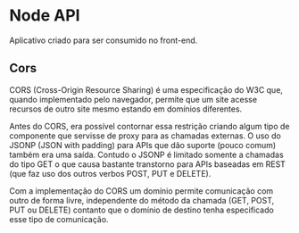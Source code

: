 # Node API
Aplicativo criado para ser consumido no front-end.

## Cors
CORS (Cross-Origin Resource Sharing) é uma especificação do W3C que, quando implementado pelo navegador, permite que um site acesse recursos de outro site mesmo estando em domínios diferentes.

Antes do CORS, era possível contornar essa restrição criando algum tipo de componente que servisse de proxy para as chamadas externas. O uso do JSONP (JSON with padding) para APIs que dão suporte (pouco comum) também era uma saída. Contudo o JSONP é limitado somente a chamadas do tipo GET o que causa bastante transtorno para APIs baseadas em REST (que faz uso dos outros verbos POST, PUT e DELETE).

Com a implementação do CORS um domínio permite comunicação com outro de forma livre, independente do método da chamada (GET, POST, PUT ou DELETE) contanto que o domínio de destino tenha especificado esse tipo de comunicação.